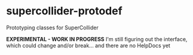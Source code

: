 # supercollider-protodef
Prototyping classes for SuperCollider

**EXPERIMENTAL - WORK IN PROGRESS**
I'm still figuring out the interface, which could change and/or break... and there are no HelpDocs yet
